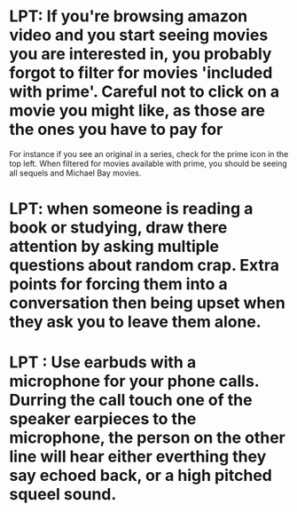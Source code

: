 

# LPT: If you're browsing amazon video and you start seeing movies you are interested in, you probably forgot to filter for movies 'included with prime'. Careful not to click on a movie you might like, as those are the ones you have to pay for

For instance if you see an original in a series, check for the prime icon in the top left. When filtered for movies available with prime, you should be seeing all sequels and Michael Bay movies.

# LPT: when someone is reading a book or studying, draw there attention by asking multiple questions about random crap. Extra points for forcing them into a conversation then being upset when they ask you to leave them alone. 

# LPT : Use earbuds with a microphone for your phone calls. Durring the call touch one of the speaker earpieces to the microphone, the person on the other line will hear either everthing they say echoed back, or a high pitched squeel sound.

